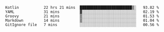 <!--START_SECTION:waka-->
```text
Kotlin           22 hrs 21 mins  ███████████████████████▒░   93.82 % 
YAML             31 mins         ▓░░░░░░░░░░░░░░░░░░░░░░░░   02.19 % 
Groovy           21 mins         ▒░░░░░░░░░░░░░░░░░░░░░░░░   01.53 % 
Markdown         14 mins         ▒░░░░░░░░░░░░░░░░░░░░░░░░   01.04 % 
GitIgnore file   7 mins          ░░░░░░░░░░░░░░░░░░░░░░░░░   00.56 % 
```
<!--END_SECTION:waka-->
